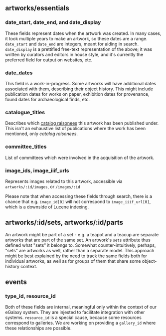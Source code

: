## artworks/essentials

### date_start, date_end, and date_display

These fields represent dates when the artwork was created. In many cases, it took multiple years to make an artwork, so these dates are a range. `date_start` and `date_end` are integers, meant for aiding in search. `date_display` is a prettified free-text representation of the above; it was written by curators and editors in house style, and it's currently the preferred field for output on websites, etc.

### date_dates

This field is a work-in-progress. Some artworks will have additional dates associated with them, describing their object history. This might include publication dates for works on paper, exhibition dates for provenance, found dates for archaeological finds, etc.

### catalogue_titles

Describes which [catalog raisonees](https://en.wikipedia.org/wiki/Catalogue_raisonn%C3%A9) this artwork has been published under. This isn't an exhaustive list of publications where the work has been mentioned, only _catalog raisonees_.

### committee_titles

List of committees which were involved in the acquisition of the artwork.

### image_ids, image_iiif_urls

Represents images related to this artwork, accessible via `artworks/:id/images`, or `/images/:id`

Please note that when accessing these fields through search, there is a chance that e.g. `image_id[0]` will not correspond to `image_iiif_url[0]`, which is a downside of Lucene indexing.



## artworks/:id/sets, artworks/:id/parts

An artwork might be part of a set - e.g. a teapot and a teacup are separate artworks that are part of the same set. An artwork's `sets` attribute thus defined what "sets" it belongs to. Somewhat counter-intuitively, perhaps, "sets" are artworks as well, rather than a separate model. This approach might be best explained by the need to track the same fields both for individual artworks, as well as for groups of them that share some object-history context.



## events

### type_id, resource_id

Both of these fields are internal, meaningful only within the context of our eGalaxy system. They are injested to facilitate integration with other systems. `resource_id` is a special cause, because some resources correspond to galleries. We are working on providing a `gallery_id` where these relationships are possible.
